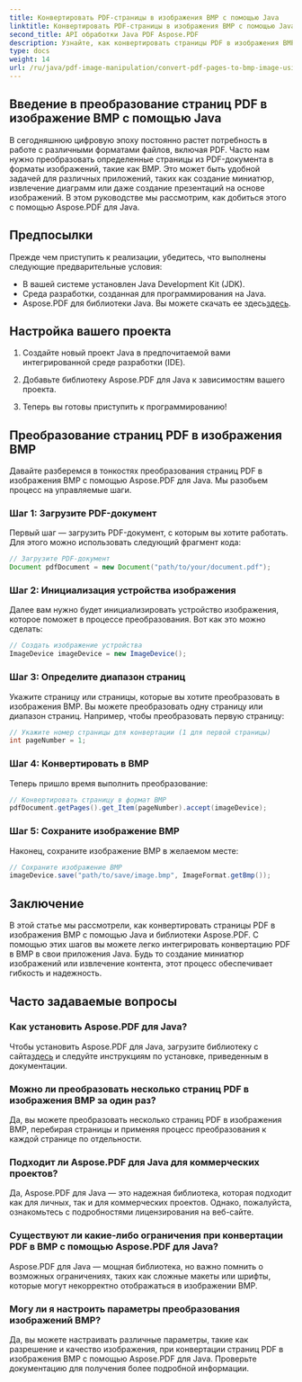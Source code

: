 ```yaml
---
title: Конвертировать PDF-страницы в изображения BMP с помощью Java
linktitle: Конвертировать PDF-страницы в изображения BMP с помощью Java
second_title: API обработки Java PDF Aspose.PDF
description: Узнайте, как конвертировать страницы PDF в изображения BMP с помощью Java с Aspose.PDF для Java. Следуйте нашему пошаговому руководству для бесшовного преобразования PDF в BMP.
type: docs
weight: 14
url: /ru/java/pdf-image-manipulation/convert-pdf-pages-to-bmp-image-using-java/
---
```


## Введение в преобразование страниц PDF в изображение BMP с помощью Java

В сегодняшнюю цифровую эпоху постоянно растет потребность в работе с различными форматами файлов, включая PDF. Часто нам нужно преобразовать определенные страницы из PDF-документа в форматы изображений, такие как BMP. Это может быть удобной задачей для различных приложений, таких как создание миниатюр, извлечение диаграмм или даже создание презентаций на основе изображений. В этом руководстве мы рассмотрим, как добиться этого с помощью Aspose.PDF для Java.

## Предпосылки

Прежде чем приступить к реализации, убедитесь, что выполнены следующие предварительные условия:

- В вашей системе установлен Java Development Kit (JDK).
- Среда разработки, созданная для программирования на Java.
-  Aspose.PDF для библиотеки Java. Вы можете скачать ее здесь[здесь](https://releases.aspose.com/pdf/java/).

## Настройка вашего проекта

1. Создайте новый проект Java в предпочитаемой вами интегрированной среде разработки (IDE).

2. Добавьте библиотеку Aspose.PDF для Java к зависимостям вашего проекта.

3. Теперь вы готовы приступить к программированию!

## Преобразование страниц PDF в изображения BMP

Давайте разберемся в тонкостях преобразования страниц PDF в изображения BMP с помощью Aspose.PDF для Java. Мы разобьем процесс на управляемые шаги.

### Шаг 1: Загрузите PDF-документ

Первый шаг — загрузить PDF-документ, с которым вы хотите работать. Для этого можно использовать следующий фрагмент кода:

```java
// Загрузите PDF-документ
Document pdfDocument = new Document("path/to/your/document.pdf");
```

### Шаг 2: Инициализация устройства изображения

Далее вам нужно будет инициализировать устройство изображения, которое поможет в процессе преобразования. Вот как это можно сделать:

```java
// Создать изображение устройства
ImageDevice imageDevice = new ImageDevice();
```

### Шаг 3: Определите диапазон страниц

Укажите страницу или страницы, которые вы хотите преобразовать в изображения BMP. Вы можете преобразовать одну страницу или диапазон страниц. Например, чтобы преобразовать первую страницу:

```java
// Укажите номер страницы для конвертации (1 для первой страницы)
int pageNumber = 1;
```

### Шаг 4: Конвертировать в BMP

Теперь пришло время выполнить преобразование:

```java
// Конвертировать страницу в формат BMP
pdfDocument.getPages().get_Item(pageNumber).accept(imageDevice);
```

### Шаг 5: Сохраните изображение BMP

Наконец, сохраните изображение BMP в желаемом месте:

```java
// Сохраните изображение BMP
imageDevice.save("path/to/save/image.bmp", ImageFormat.getBmp());
```

## Заключение

В этой статье мы рассмотрели, как конвертировать страницы PDF в изображения BMP с помощью Java и библиотеки Aspose.PDF. С помощью этих шагов вы можете легко интегрировать конвертацию PDF в BMP в свои приложения Java. Будь то создание миниатюр изображений или извлечение контента, этот процесс обеспечивает гибкость и надежность.

## Часто задаваемые вопросы

### Как установить Aspose.PDF для Java?

 Чтобы установить Aspose.PDF для Java, загрузите библиотеку с сайта[здесь](https://releases.aspose.com/pdf/java/) и следуйте инструкциям по установке, приведенным в документации.

### Можно ли преобразовать несколько страниц PDF в изображения BMP за один раз?

Да, вы можете преобразовать несколько страниц PDF в изображения BMP, перебирая страницы и применяя процесс преобразования к каждой странице по отдельности.

### Подходит ли Aspose.PDF для Java для коммерческих проектов?

Да, Aspose.PDF для Java — это надежная библиотека, которая подходит как для личных, так и для коммерческих проектов. Однако, пожалуйста, ознакомьтесь с подробностями лицензирования на веб-сайте.

### Существуют ли какие-либо ограничения при конвертации PDF в BMP с помощью Aspose.PDF для Java?

Aspose.PDF для Java — мощная библиотека, но важно помнить о возможных ограничениях, таких как сложные макеты или шрифты, которые могут некорректно отображаться в изображении BMP.

### Могу ли я настроить параметры преобразования изображений BMP?

Да, вы можете настраивать различные параметры, такие как разрешение и качество изображения, при конвертации страниц PDF в изображения BMP с помощью Aspose.PDF для Java. Проверьте документацию для получения более подробной информации.
